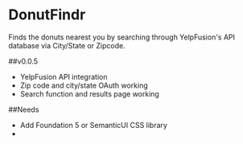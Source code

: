 # DonutFindr

Finds the donuts nearest you by searching through YelpFusion's API database via City/State or Zipcode.

##v0.0.5
* YelpFusion API integration
* Zip code and city/state OAuth working
* Search function and results page working

##Needs
* Add Foundation 5 or SemanticUI CSS library
* 
